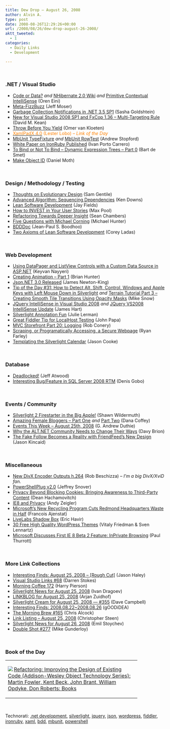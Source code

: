 ```yaml
---
title: Dew Drop – August 26, 2008
author: Alvin A.
type: post
date: 2008-08-26T12:29:26+00:00
url: /2008/08/26/dew-drop-august-26-2008/
aktt_tweeted:
  - 1
categories:
  - Daily Links
  - Development

---
```

</p> 

&#160;

### .NET / Visual Studio

  * <a href="http://ayende.com/Blog/archive/2008/08/25/Code-or-data.aspx" target="_blank">Code or Data?</a>&#160;_and_&#160;<a href="http://ayende.com/Blog/archive/2008/08/25/NHibernate-2.0-Wiki.aspx" target="_blank">NHibernate 2.0 Wiki</a> _and_&#160;<a href="http://ayende.com/Blog/archive/2008/08/26/Primitive-Contextual-Intellisense.aspx" target="_blank">Primitive Contextual IntelliSense</a> (Oren Eini)
  * <a href="http://www.moserware.com/2008/08/meta-fizzbuzz.html" target="_blank">Meta-FizzBuzz</a> (Jeff Moser)
  * <a href="http://blogs.microsoft.co.il/blogs/sasha/archive/2008/08/25/garbage-collection-notifications-in-net-3-5-sp1.aspx" target="_blank">Garbage Collection Notifications in .NET 3.5 SP1</a> (Sasha Goldshtein)
  * <a href="http://davesbox.com/archive/2008/08/25/new-for-visual-studio-2008-sp1-and-fxcop-1-36-multi-targeting-rule.aspx" target="_blank">New for Visual Studio 2008 SP1 and FxCop 1.36 &#8211; Multi-Targeting Rule</a> (David M. Kean)
  * <a href="http://weblogs.asp.net/okloeten/archive/2008/08/25/6564322.aspx" target="_blank">Throw Before You Yield</a> (Omer van Kloeten)
  * <a href="http://blogs.msdn.com/llobo/archive/2008/08/25/xamlpadx-4-0.aspx" target="_blank"><font color="#ff8000">XamlPadX 4.0</font></a> <font color="#ff8000">(Lester Lobo) <em>– Link of the Day</em></font>
  * <a href="http://weblogs.asp.net/astopford/archive/2008/08/25/mbunit-typefixture.aspx" target="_blank">MbUnit TypeFixture</a>&#160;_and_&#160;<a href="http://weblogs.asp.net/astopford/archive/2008/08/25/mbunit-rowtest.aspx" target="_blank">MbUnit RowTest</a> (Andrew Stopford)
  * <a href="http://flanders.co.nz/2008/08/26/white-paper-on-ironruby-published/" target="_blank">White Paper on IronRuby Published</a> (Ivan Porto Carrero)
  * <a href="http://community.bartdesmet.net/blogs/bart/archive/2008/08/26/to-bind-or-not-to-bind-dynamic-expression-trees-part-0.aspx" target="_blank">To Bind or Not To Bind &#8211; Dynamic Expression Trees &#8211; Part 0</a> (Bart de Smet)
  * <a href="http://www.danielmoth.com/Blog/2008/08/make-object-id.html" target="_blank">Make Object ID</a> (Daniel Moth)

&#160;

### Design / Methodology / Testing

  * <a href="http://samgentile.com/blogs/samgentile/archive/2008/08/25/thoughts-on-evolutionary-design.aspx" target="_blank">Thoughts on Evolutionary Design</a> (Sam Gentile)
  * <a href="http://database-programmer.blogspot.com/2008/08/advanced-algorithm-sequencing.html" target="_blank">Advanced Algorithm: Sequencing Dependencies</a> (Ken Downs)
  * <a href="http://blog.jayfields.com/2008/08/lean-software-development.html" target="_blank">Lean Software Development</a> (Jay Fields)
  * <a href="http://www.codesqueeze.com/how-to-invest-in-your-user-stories/" target="_blank">How to INVEST in Your User Stories</a> (Max Pool)
  * <a href="http://www.lostechies.com/blogs/sean_chambers/archive/2008/08/24/refactoring-towards-deeper-insight.aspx" target="_blank">Refactoring Towards Deeper Insight</a> (Sean Chambers)
  * <a href="http://dobbscodetalk.com/index.php?option=com_myblog&show=Five-Questions-With-Michael-Corning.html&Itemid=29" target="_blank">Five Questions with Michael Corning</a> (Michael Hunter)
  * <a href="http://blog.jpboodhoo.com/BDDDoc.aspx" target="_blank">BDDDoc</a> (Jean-Paul S. Boodhoo)
  * <a href="http://leansoftwareengineering.com/2008/08/25/two-axioms-of-lean-software-development/" target="_blank">Two Axioms of Lean Software Development</a> (Corey Ladas)

&#160;

### Web Development

  * <a href="http://nayyeri.net/blog/using-datapager-and-listview-controls-with-a-custom-data-source-in-the-asp.net/" target="_blank">Using DataPager and ListView Controls with a Custom Data Source in ASP.NET</a> (Keyvan Nayyeri)
  * <a href="http://rdaarchitecture.blogspot.com/2008/08/creating-animation-part-1.html" target="_blank">Creating Animation &#8211; Part 1</a> (Brian Hunter)
  * <a href="http://james.newtonking.com/archive/2008/08/25/json-net-3-0-released.aspx" target="_blank">Json.NET 3.0 Released</a> (James Newton-King)
  * <a href="http://silverlight.net/blogs/msnow/archive/2008/08/25/tip-of-the-day-31-how-to-detect-alt-shift-control-windows-and-apple-keys-with-left-mouse-down-in-silverlight.aspx" target="_blank">Tip of the Day #31: How to Detect Alt, Shift, Control, Windows and Apple Keys with Left Mouse Down in Silverlight</a>&#160;_and_&#160;<a href="http://silverlight.net/blogs/msnow/archive/2008/08/25/terrain-tutorial-part-3-creating-smooth-tile-transitions-using-opacity-masks.aspx" target="_blank">Terrain Tutorial Part 3 &#8211; Creating Smooth Tile Transitions Using Opacity Masks</a> (Mike Snow)
  * <a href="http://blogs.ipona.com/james/archive/2008/02/15/JQuery-IntelliSense-in-Visual-Studio-2008.aspx" target="_blank">JQuery IntelliSense in Visual Studio 2008</a>&#160;_and_ <a href="http://blogs.ipona.com/james/archive/2008/08/05/JQuery-VS2008-IntelliSense-Update.aspx" target="_blank">JQuery VS2008 IntelliSense Update</a> (James Hart)
  * <a href="http://www.thedatafarm.com/blog/2008/08/26/SilverlightAnnotationFun.aspx" target="_blank">Silverlight Annotation Fun</a> (Julie Lerman)
  * <a href="http://johnpapa.net/all/great-fiddler-tip-for-localhost-testing/" target="_blank">Great Fiddler Tip for LocalHost Testing</a> (John Papa)
  * <a href="http://blog.wekeroad.com/mvc-storefront/mvcstore-part-20/" target="_blank">MVC Storefront Part 20: Logging</a> (Rob Conery)
  * <a href="http://ryanfarley.com/blog/archive/2008/08/25/scraping-or-programatically-accessing-a-secure-webpage.aspx" target="_blank">Scraping, or Programatically Accessing, a Secure Webpage</a> (Ryan Farley)
  * <a href="http://blogs.msdn.com/kathykam/archive/2008/08/25/templating-the-silverlight-calendar-jason-cooke.aspx" target="_blank">Templating the Silverlight Calendar</a> (Jason Cooke)

&#160;

### Database

  * <a href="http://www.codinghorror.com/blog/archives/001166.html" target="_blank">Deadlocked!</a> (Jeff Atwood)
  * <a href="http://sqlblog.com/blogs/denis_gobo/archive/2008/08/25/8545.aspx" target="_blank">Interesting Bug/Feature in SQL Server 2008 RTM</a> (Denis Gobo)

&#160;

### Events / Community

  * <a href="http://wildermuth.com/2008/08/25/Silverlight_2_Firestarter_in_the_Big_Apple!" target="_blank">Silverlight 2 Firestarter in the Big Apple!</a> (Shawn Wildermuth)
  * <a href="http://crazeegeekchick.com/blog/amazing-female-bloggers-part-one/" target="_blank">Amazing Female Bloggers &#8211; Part One</a>&#160;_and_&#160;<a href="http://crazeegeekchick.com/blog/amazing-female-bloggers-part-two/" target="_blank">Part Two</a> (Dana Coffey)
  * <a href="http://blogs.msdn.com/gduthie/archive/2008/08/25/events-this-week-august-25th-2008.aspx" target="_blank">Events This Week &#8211; August 25th, 2008</a> (G. Andrew Duthie)
  * <a href="http://davybrion.com/blog/2008/08/why-the-altnet-community-needs-to-change-their-ways/" target="_blank">Why the ALT.NET Community Needs to Change Their Ways</a> (Davy Brion)
  * <a href="http://www.techcrunch.com/2008/08/25/friendfeed-beta-testing-new-design-adds-grouped-friends-and-photos/" target="_blank">The Fake Follow Becomes a Reality with FriendFeed&#8217;s New Design</a> (Jason Kincaid)

&#160;

### Miscellaneous

  * <a href="http://gadgets.boingboing.net/2008/08/25/new-divx-encoder-out.html" target="_blank">New DivX Encoder Outputs h.264</a> (Rob Beschizza) _– I’m a big DivX/XviD fan._
  * <a href="http://blogs.msdn.com/powershell/archive/2008/08/25/powershellplus-v2-0.aspx" target="_blank">PowerShellPlug v2.0</a> (Jeffrey Snover)
  * <a href="http://blogs.msdn.com/ie/archive/2008/08/25/privacy-beyond-blocking-cookies-bringing-awareness-to-third-party-content.aspx" target="_blank">Privacy Beyond Blocking Cookies: Bringing Awareness to Third-Party Content</a> (Dean Hachamovitch)
  * <a href="http://blogs.msdn.com/ie/archive/2008/08/25/ie8-and-privacy.aspx" target="_blank">IE8 and Privacy</a> (Andy Zeigler)
  * <a href="http://blogs.msdn.com/see/archive/2008/08/25/microsoft-s-new-recycling-program-cuts-redmond-headquarters-waste-in-half.aspx" target="_blank">Microsoft&#8217;s New Recycling Program Cuts Redmond Headquarters Waste in Half</a> (Francois Ajenstat)
  * <a href="http://blogs.msdn.com/surface/archive/2008/08/26/livelabs-shadow-box.aspx" target="_blank">LiveLabs Shadow Box</a> (Eric Havir)
  * <a href="http://www.smashingmagazine.com/2008/08/25/30-free-high-quality-wordpress-themes/" target="_blank">30 Free High Quality WordPress Themes</a> (Vitaly Friedman & Sven Lennartz)
  * <a href="http://community.winsupersite.com/blogs/paul/archive/2008/08/25/microsoft-discusses-first-ie-8-beta-2-feature-inprivate-browsing.aspx" target="_blank">Microsoft Discusses First IE 8 Beta 2 Feature: InPrivate Browsing</a> (Paul Thurrott)

&#160;

### More Link Collections

  * <a href="http://jasonhaley.com/blog/archive/2008/08/25/142196.aspx" target="_blank">Interesting Finds: August 25, 2008 &#8211; [Rough Cut]</a> (Jason Haley)
  * <a href="http://visualstudiohacks.com/blog/visual-studio-links-68/" target="_blank">Visual Studio Links #68</a> (Darren Stokes)
  * <a href="http://devhawk.net/2008/08/25/Morning+Coffee+172.aspx" target="_blank">Morning Coffee 172</a> (Harry Pierson)
  * <a href="http://www.silverlightshow.net/news/Silverlight-news-for-August-25-2008.aspx" target="_blank">Silverlight News for August 25, 2008</a> (Ivan Dragoev)
  * <a href="http://www.arjansworld.com/2008/08/25/linkblog-for-august-25-2008/" target="_blank">LINKBLOG for August 25, 2008</a> (Arjan Zuidhof)
  * <a href="http://geekswithblogs.net/WynApseTechnicalMusings/archive/2008/08/25/124677.aspx" target="_blank">Silverlight Cream for August 25, 2008 &#8212; #355</a> (Dave Campbell)
  * <a href="http://weblogs.asp.net/yuanjian/archive/2008/08/25/interesting-finds-2008-08-22-2008-08-26.aspx" target="_blank">Interesting Finds: 2008.08.22~2008.08.26</a> (gOODiDEA)
  * <a href="http://blog.cwa.me.uk/2008/08/26/the-morning-brew-165/" target="_blank">The Morning Brew #165</a> (Chris Alcock)
  * <a href="http://www.dotnetjunkies.com/WebLog/csteen/archive/2008/08/26/505373.aspx" target="_blank">Link Listing &#8211; August 25, 2008</a> (Christopher Steen)
  * <a href="http://www.silverlightshow.net/news/Silverlight-news-for-August-26-2008.aspx" target="_blank">Silverlight News for August 26, 2008</a> (Emil Stoychev)
  * <a href="http://afreshcup.com/?p=929" target="_blank">Double Shot #277</a> (Mike Gunderloy)

&#160;

### Book of the Day

<div class="wlWriterSmartContent" id="scid:7dc1bd33-94bd-46fd-a20b-0131235bcd47:99065013-d4c2-411a-a280-563e7ccbdeae" style="padding-right: 0px; display: inline; padding-left: 0px; float: none; padding-bottom: 0px; margin: 0px; padding-top: 0px">
  <table cellspacing="0" cellpadding="2" width="400" border="0" unselectable="on">
    <tr>
      <td valign="top" width="400">
        <p>
          <a title="Refactoring: Improving the Design of Existing Code (Addison-Wesley Object Technology Series): Martin Fowler, Kent Beck, John Brant, William Opdyke, Don Roberts: Books" href="http://www.amazon.com/exec/obidos/ASIN/0201485672/alvinashcraft-20"><img data-recalc-dims="1" decoding="async" src="https://i0.wp.com/images.amazon.com/images/P/0201485672.01.MZZZZZZZ.jpg?w=660" border="0" align="left" style="float:left" />Refactoring: Improving the Design of Existing Code (Addison-Wesley Object Technology Series): Martin Fowler, Kent Beck, John Brant, William Opdyke, Don Roberts: Books</a>
        </p>
      </td>
    </tr>
  </table>
</div>

&#160;

<div class="wlWriterSmartContent" id="scid:C16BAC14-9A3D-4c50-9394-FBFEF7A93539:b40380a6-6deb-4d55-bbfa-ac0f0b0316cf" style="padding-right: 0px; display: inline; padding-left: 0px; float: none; padding-bottom: 0px; margin: 0px; padding-top: 0px">
  <!--dotnetkickit-->
</div>

<div class="wlWriterSmartContent" id="scid:d7bf807d-7bb0-458a-811f-90c51817d5c2:19703057-2e23-4f0f-ab5c-6d8ee76e3d81" style="padding-right: 0px; display: inline; padding-left: 0px; float: none; padding-bottom: 0px; margin: 0px; padding-top: 0px">
  <p>
    <span class="TagSite">Technorati:</span> <a href="http://technorati.com/tag/.net+development" rel="tag" class="tag">.net development</a>, <a href="http://technorati.com/tag/silverlight" rel="tag" class="tag">silverlight</a>, <a href="http://technorati.com/tag/jquery" rel="tag" class="tag">jquery</a>, <a href="http://technorati.com/tag/json" rel="tag" class="tag">json</a>, <a href="http://technorati.com/tag/wordpress" rel="tag" class="tag">wordpress</a>, <a href="http://technorati.com/tag/fiddler" rel="tag" class="tag">fiddler</a>, <a href="http://technorati.com/tag/ironruby" rel="tag" class="tag">ironruby</a>, <a href="http://technorati.com/tag/xaml" rel="tag" class="tag">xaml</a>, <a href="http://technorati.com/tag/bdd" rel="tag" class="tag">bdd</a>, <a href="http://technorati.com/tag/mbunit" rel="tag" class="tag">mbunit</a>, <a href="http://technorati.com/tag/powershell" rel="tag" class="tag">powershell</a><br /><!-- StartInsertedTags: .net development, silverlight, jquery, json, wordpress, fiddler, ironruby, xaml, bdd, mbunit, powershell :EndInsertedTags -->
  </p>
</div>